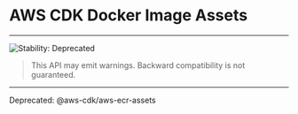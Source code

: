 # AWS CDK Docker Image Assets
<!--BEGIN STABILITY BANNER-->

---

![Stability: Deprecated](https://img.shields.io/badge/stability-Deprecated-critical.svg?style=for-the-badge)

> This API may emit warnings. Backward compatibility is not guaranteed.

---
<!--END STABILITY BANNER-->

Deprecated: @aws-cdk/aws-ecr-assets